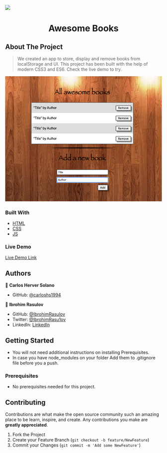 ![](https://img.shields.io/badge/Microverse-blueviolet)
<h1 align="center">Awesome Books</h1>

## About The Project

> We created an app to store, display and remove books from localStorage and UI. This project has been built with the help of modern CSS3 and ES6. Check the live demo to try.

![screenshot](Screenshot.png)

### Built With

* [HTML](https://www.w3schools.com/html/)
* [CSS](https://www.w3schools.com/css/)
* [JS](https://www.javascript.com/)

### Live Demo

[Live Demo Link](https://carloshs1994.github.io/AwesomeBooks/)

## Authors

👤 **Carlos Herver Solano**

- GitHub: [@carloshs1994](https://github.com/carloshs1994)

👤 **Ibrohim Rasulov**

- GitHub: [@IbrohimRasulov](https://github.com/IbrohimRasulov)
- Twitter: [@IbrohimRasu1ov](https://twitter.com/IbrohimRasu1ov)
- LinkedIn: [LinkedIn](https://www.linkedin.com/in/ibrohim-rasulov-a88352209/)

## Getting Started

* You will not need additional instructions on installing Prerequisites.
* In case you have node_modules on your folder Add them to .gitignore file before you a push.

### Prerequisites

* No prerequisites needed for this project.


## Contributing

Contributions are what make the open source community such an amazing place to be learn, inspire, and create. Any contributions you make are **greatly appreciated**.

1. Fork the Project
2. Create your Feature Branch (`git checkout -b feature/NewFeature`)
3. Commit your Changes (`git commit -m 'Add some NewFeature'`)